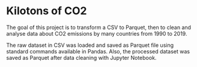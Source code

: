 # Kilotons of CO2

The goal of this project is to transform a CSV to Parquet, then to clean and analyse data about CO2 emissions by many countries from 1990 to 2019.

The raw dataset in CSV was loaded and saved as Parquet file using standard commands available in Pandas. Also, the processed dataset was saved as Parquet after data cleaning with Jupyter Notebook.
